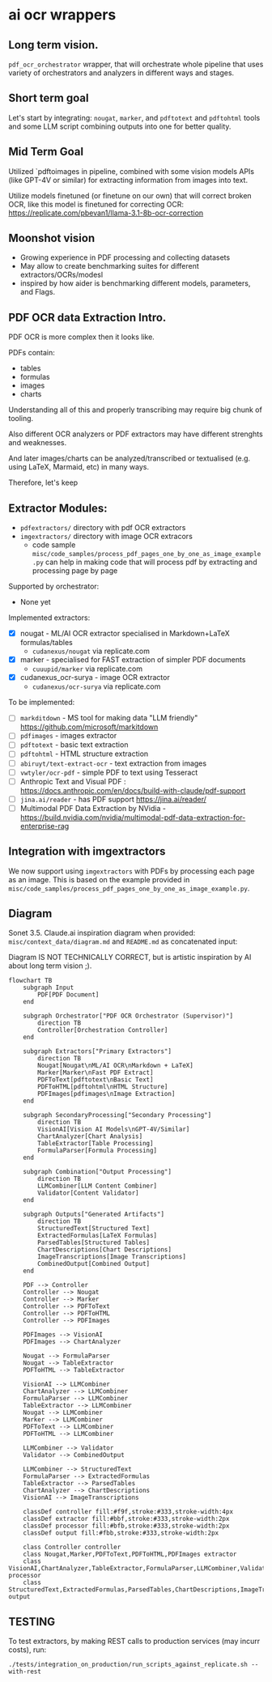 # ai ocr wrappers

## Long term vision.

`pdf_ocr_orchestrator` wrapper,
that will orchestrate whole pipeline
that uses variety of orchestrators and analyzers
in different ways and stages.

## Short term goal

Let's start by integrating: `nougat`, `marker`, and `pdftotext` and `pdftohtml`
tools and some LLM script combining outputs into one for better quality.

## Mid Term Goal

Utilized `pdftoimages in pipeline, combined with some vision models APIs
(like GPT-4V or similar)
for extracting information from images into text.

Utilize models finetuned (or finetune on our own) that will correct
broken OCR, like this model is finetuned for correcting OCR:
<https://replicate.com/pbevan1/llama-3.1-8b-ocr-correction>

## Moonshot vision

* Growing experience in PDF processing and collecting datasets
* May allow to create benchmarking suites for different extractors/OCRs/modesl
* inspired by how aider is benchmarking different models, parameters, and Flags.

## PDF OCR data Extraction Intro.

PDF OCR is more complex then it looks like.

PDFs contain:
* tables
* formulas
* images
* charts

Understanding all of this and properly transcribing may require
big chunk of tooling.

Also different OCR analyzers or PDF extractors
may have different strenghts and weaknesses.

And later images/charts can be analyzed/transcribed
or textualised (e.g. using LaTeX, Marmaid, etc)
in many ways.

Therefore, let's keep

## Extractor Modules:

* `pdfextractors/` directory with pdf OCR extractors
* `imgextractors/` directory with image OCR extracors
  * code sample `misc/code_samples/process_pdf_pages_one_by_one_as_image_example.py` can help in making code that will process pdf by extracting and processing page by page 

Supported by orchestrator:

* None yet

Implemented extractors:

* [x] nougat - ML/AI OCR extractor specialised in Markdown+LaTeX formulas/tables
    * `cudanexus/nougat` via replicate.com
* [x] marker - specialised for FAST extraction of simpler PDF documents
    * `cuuupid/marker` via replicate.com
* [x] cudanexus_ocr-surya - image OCR extractor
    * `cudanexus/ocr-surya` via replicate.com

To be implemented:

* [ ] `markditdown` - MS tool for making data "LLM friendly" <https://github.com/microsoft/markitdown>
* [ ] `pdfimages` - images extractor
* [ ] `pdftotext` - basic text extraction
* [ ] `pdftohtml` - HTML structure extraction
* [ ] `abiruyt/text-extract-ocr` - text extraction from images
* [ ] `vwtyler/ocr-pdf` - simple PDF to text using Tesseract
* [ ] Anthropic Text and Visual PDF : <https://docs.anthropic.com/en/docs/build-with-claude/pdf-support>
* [ ] `jina.ai/reader` - has PDF support <https://jina.ai/reader/>
* [ ] Multimodal PDF Data Extraction by NVidia - <https://build.nvidia.com/nvidia/multimodal-pdf-data-extraction-for-enterprise-rag>

## Integration with imgextractors

We now support using `imgextractors` with PDFs by processing each page as an image. This is based on the example provided in `misc/code_samples/process_pdf_pages_one_by_one_as_image_example.py`.


## Diagram

Sonet 3.5. Claude.ai inspiration diagram when provided:
`misc/context_data/diagram.md` and `README.md` as concatenated input:

Diagram IS NOT TECHNICALLY CORRECT,
but is artistic inspiration by AI
about long term vision ;).


```mermaid
flowchart TB
    subgraph Input
        PDF[PDF Document]
    end

    subgraph Orchestrator["PDF OCR Orchestrator (Supervisor)"]
        direction TB
        Controller[Orchestration Controller]
    end

    subgraph Extractors["Primary Extractors"]
        direction TB
        Nougat[Nougat\nML/AI OCR\nMarkdown + LaTeX]
        Marker[Marker\nFast PDF Extract]
        PDFToText[pdftotext\nBasic Text]
        PDFToHTML[pdftohtml\nHTML Structure]
        PDFImages[pdfimages\nImage Extraction]
    end

    subgraph SecondaryProcessing["Secondary Processing"]
        direction TB
        VisionAI[Vision AI Models\nGPT-4V/Similar]
        ChartAnalyzer[Chart Analysis]
        TableExtractor[Table Processing]
        FormulaParser[Formula Processing]
    end

    subgraph Combination["Output Processing"]
        direction TB
        LLMCombiner[LLM Content Combiner]
        Validator[Content Validator]
    end

    subgraph Outputs["Generated Artifacts"]
        direction TB
        StructuredText[Structured Text]
        ExtractedFormulas[LaTeX Formulas]
        ParsedTables[Structured Tables]
        ChartDescriptions[Chart Descriptions]
        ImageTranscriptions[Image Transcriptions]
        CombinedOutput[Combined Output]
    end

    PDF --> Controller
    Controller --> Nougat
    Controller --> Marker
    Controller --> PDFToText
    Controller --> PDFToHTML
    Controller --> PDFImages

    PDFImages --> VisionAI
    PDFImages --> ChartAnalyzer
    
    Nougat --> FormulaParser
    Nougat --> TableExtractor
    PDFToHTML --> TableExtractor

    VisionAI --> LLMCombiner
    ChartAnalyzer --> LLMCombiner
    FormulaParser --> LLMCombiner
    TableExtractor --> LLMCombiner
    Nougat --> LLMCombiner
    Marker --> LLMCombiner
    PDFToText --> LLMCombiner
    PDFToHTML --> LLMCombiner

    LLMCombiner --> Validator
    Validator --> CombinedOutput
    
    LLMCombiner --> StructuredText
    FormulaParser --> ExtractedFormulas
    TableExtractor --> ParsedTables
    ChartAnalyzer --> ChartDescriptions
    VisionAI --> ImageTranscriptions

    classDef controller fill:#f9f,stroke:#333,stroke-width:4px
    classDef extractor fill:#bbf,stroke:#333,stroke-width:2px
    classDef processor fill:#bfb,stroke:#333,stroke-width:2px
    classDef output fill:#fbb,stroke:#333,stroke-width:2px
    
    class Controller controller
    class Nougat,Marker,PDFToText,PDFToHTML,PDFImages extractor
    class VisionAI,ChartAnalyzer,TableExtractor,FormulaParser,LLMCombiner,Validator processor
    class StructuredText,ExtractedFormulas,ParsedTables,ChartDescriptions,ImageTranscriptions,CombinedOutput output
```

## TESTING

To test extractors, by making REST calls to production services (may incurr costs),
run:

```
./tests/integration_on_production/run_scripts_against_replicate.sh --with-rest
```
